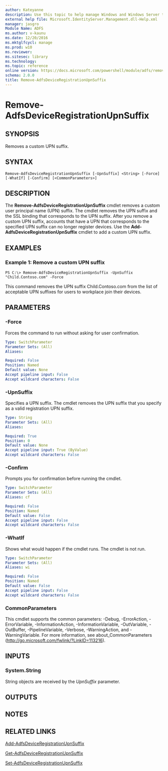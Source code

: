 ```yaml
---
author: Kateyanne
description: Use this topic to help manage Windows and Windows Server technologies with Windows PowerShell.
external help file: Microsoft.IdentityServer.Management.dll-Help.xml
manager: jasgro
Module Name: ADFS
ms.author: v-kaunu
ms.date: 12/20/2016
ms.mktglfcycl: manage
ms.prod: w10
ms.reviewer: 
ms.sitesec: library
ms.technology: 
ms.topic: reference
online version: https://docs.microsoft.com/powershell/module/adfs/remove-adfsdeviceregistrationupnsuffix?view=windowsserver2022-ps&wt.mc_id=ps-gethelp
schema: 2.0.0
title: Remove-AdfsDeviceRegistrationUpnSuffix
---
```


# Remove-AdfsDeviceRegistrationUpnSuffix

## SYNOPSIS
Removes a custom UPN suffix.

## SYNTAX

```
Remove-AdfsDeviceRegistrationUpnSuffix [-UpnSuffix] <String> [-Force] [-WhatIf] [-Confirm] [<CommonParameters>]
```

## DESCRIPTION
The **Remove-AdfsDeviceRegistrationUpnSuffix** cmdlet removes a custom user principal name (UPN) suffix.
The cmdlet removes the UPN suffix and the SSL binding that corresponds to the UPN suffix.
After you remove a custom UPN suffix, accounts that have a UPN that corresponds to the specified UPN suffix can no longer register devices.
Use the **Add-AdfsDeviceRegistrationUpnSuffix** cmdlet to add a custom UPN suffix.

## EXAMPLES

### Example 1: Remove a custom UPN suffix
```
PS C:\> Remove-AdfsDeviceRegistrationUpnSuffix -UpnSuffix "Child.Contoso.com" -Force
```

This command removes the UPN suffix Child.Contoso.com from the list of acceptable UPN suffixes for users to workplace join their devices.

## PARAMETERS

### -Force
Forces the command to run without asking for user confirmation.

```yaml
Type: SwitchParameter
Parameter Sets: (All)
Aliases: 

Required: False
Position: Named
Default value: None
Accept pipeline input: False
Accept wildcard characters: False
```

### -UpnSuffix
Specifies a UPN suffix.
The cmdlet removes the UPN suffix that you specify as a valid registration UPN suffix.

```yaml
Type: String
Parameter Sets: (All)
Aliases: 

Required: True
Position: 0
Default value: None
Accept pipeline input: True (ByValue)
Accept wildcard characters: False
```

### -Confirm
Prompts you for confirmation before running the cmdlet.

```yaml
Type: SwitchParameter
Parameter Sets: (All)
Aliases: cf

Required: False
Position: Named
Default value: False
Accept pipeline input: False
Accept wildcard characters: False
```

### -WhatIf
Shows what would happen if the cmdlet runs.
The cmdlet is not run.

```yaml
Type: SwitchParameter
Parameter Sets: (All)
Aliases: wi

Required: False
Position: Named
Default value: False
Accept pipeline input: False
Accept wildcard characters: False
```

### CommonParameters
This cmdlet supports the common parameters: -Debug, -ErrorAction, -ErrorVariable, -InformationAction, -InformationVariable, -OutVariable, -OutBuffer, -PipelineVariable, -Verbose, -WarningAction, and -WarningVariable. For more information, see about_CommonParameters (http://go.microsoft.com/fwlink/?LinkID=113216).

## INPUTS

### System.String

String objects are received by the *UpnSuffix* parameter.

## OUTPUTS

## NOTES

## RELATED LINKS

[Add-AdfsDeviceRegistrationUpnSuffix](./Add-AdfsDeviceRegistrationUpnSuffix.md)

[Get-AdfsDeviceRegistrationUpnSuffix](./Get-AdfsDeviceRegistrationUpnSuffix.md)

[Set-AdfsDeviceRegistrationUpnSuffix](./Set-AdfsDeviceRegistrationUpnSuffix.md)

